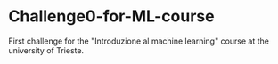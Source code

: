 # Challenge0-for-ML-course
First challenge for the "Introduzione al machine learning" course at the university of Trieste.
